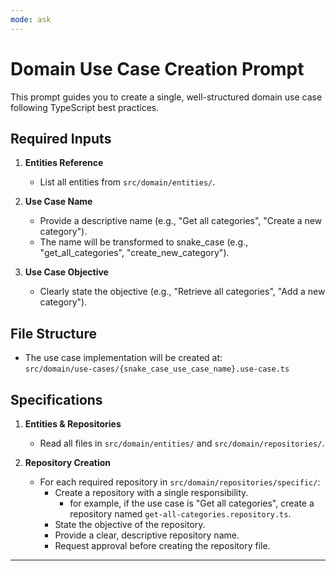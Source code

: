 ```yaml
---
mode: ask
---
```


# Domain Use Case Creation Prompt

This prompt guides you to create a single, well-structured domain use case following TypeScript best practices.

## Required Inputs

1. **Entities Reference**

   - List all entities from `src/domain/entities/`.

2. **Use Case Name**

   - Provide a descriptive name (e.g., "Get all categories", "Create a new category").
   - The name will be transformed to snake_case (e.g., "get_all_categories", "create_new_category").

3. **Use Case Objective**
   - Clearly state the objective (e.g., "Retrieve all categories", "Add a new category").

## File Structure

- The use case implementation will be created at:  
  `src/domain/use-cases/{snake_case_use_case_name}.use-case.ts`

## Specifications

1. **Entities & Repositories**

   - Read all files in `src/domain/entities/` and `src/domain/repositories/`.

2. **Repository Creation**
   - For each required repository in `src/domain/repositories/specific/`:
     - Create a repository with a single responsibility.
       - for example, if the use case is "Get all categories", create a repository named `get-all-categories.repository.ts`.
     - State the objective of the repository.
     - Provide a clear, descriptive repository name.
     - Request approval before creating the repository file.

---

